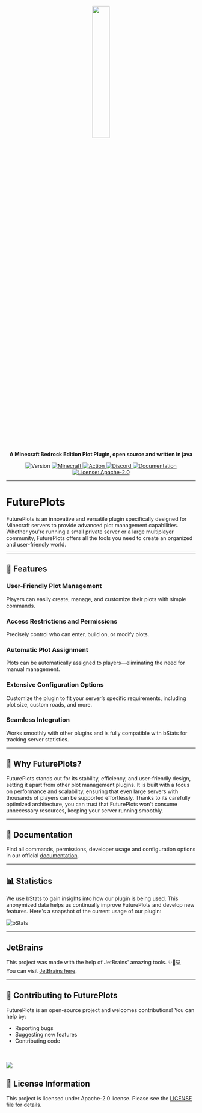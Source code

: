<p align="center">
    <a href="https://ovis.dev">
      <img src="https://i.imgur.com/SU8k5fV.png" width=30%>
    </a>
    <p align="center">
        <strong>
            A Minecraft Bedrock Edition Plot Plugin, open source and written in java
        </strong>
    </p>
</p>


<p align="center">
   <img alt="Version" src="https://img.shields.io/badge/version-4.0.0-blue.svg?cacheSeconds=2592000" />
   <a href="https://feedback.minecraft.net/hc/en-us/articles/26247797084173--Minecraft-1-21-1-Bedrock">
      <img alt="Minecraft" src="https://img.shields.io/badge/minecraft-v1.21.60%20(Bedrock)-56383E" />
   </a>
    <a href="https://github.com/ovisdevelopment/FuturePlots/actions?query=branch%3Amaster+is%3Asuccess" target="_blank">
      <img alt="Action" src="https://github.com/ovisdevelopment/FuturePlots/actions/workflows/build.yml/badge.svg" />
   </a>
   <a href="https://discord.gg/2PYGr7GfTf">
      <img alt="Discord" src="https://img.shields.io/discord/639130989708181535?label=discord&color=7289DA&logo=discord" />
   </a>
   <a href="https://github.com/ovisdevelopment/FuturePlots/wiki" target="_blank">
      <img alt="Documentation" src="https://img.shields.io/badge/documentation-yes-brightgreen.svg" />
   </a>
   <a href="https://www.apache.org/licenses/LICENSE-2.0.html" target="_blank">
      <img alt="License: Apache-2.0" src="https://img.shields.io/badge/Apache-2.0-yellow.svg" />
   </a>
</p>


----------------

# FuturePlots

FuturePlots is an innovative and versatile plugin specifically designed for Minecraft servers to provide advanced plot management capabilities. Whether you're running a small private server or a large multiplayer community, FuturePlots offers all the tools you need to create an organized and user-friendly world.


----------------

## 🌟 Features
### User-Friendly Plot Management
Players can easily create, manage, and customize their plots with simple commands.

### Access Restrictions and Permissions
Precisely control who can enter, build on, or modify plots.

### Automatic Plot Assignment
Plots can be automatically assigned to players—eliminating the need for manual management.

### Extensive Configuration Options
Customize the plugin to fit your server’s specific requirements, including plot size, custom roads, and more.

### Seamless Integration
Works smoothly with other plugins and is fully compatible with bStats for tracking server statistics.


----------------

## 🚀 Why FuturePlots?
FuturePlots stands out for its stability, efficiency, and user-friendly design, setting it apart from other plot management plugins. It is built with a focus on performance and scalability, ensuring that even large servers with thousands of players can be supported effortlessly. Thanks to its carefully optimized architecture, you can trust that FuturePlots won’t consume unnecessary resources, keeping your server running smoothly.


----------------

## 📜 Documentation
Find all commands, permissions, developer usage and configuration options in our official [documentation](https://github.com/ovisdevelopment/FuturePlots/wiki).

----------------

## 📊 Statistics
We use bStats to gain insights into how our plugin is being used. This anonymized data helps us continually improve FuturePlots and develop new features. Here's a snapshot of the current usage of our plugin:

![bStats](https://bstats.org/signatures/bukkit/FuturePlots.svg)


----------------

## JetBrains
This project was made with the help of JetBrains' amazing tools. ✨🚀💻  
You can visit [JetBrains here](https://www.jetbrains.com).



----------------

## 🤝 Contributing to FuturePlots
FuturePlots is an open-source project and welcomes contributions! You can help by:

- Reporting bugs
- Suggesting new features
- Contributing code
<br><br><br>
<a href="https://github.com/ovisdevelopment/FuturePlots/graphs/contributors">
  <img src="https://contrib.rocks/image?repo=ovisdevelopment/FuturePlots" />
</a>

## 📝 License Information

This project is licensed under Apache-2.0 license. Please see the [LICENSE](/LICENSE) file for details.
